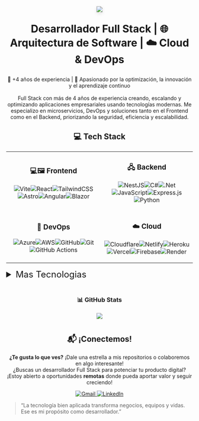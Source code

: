 
<div align="center">
<h1 align="center" style="border:none;padding-bottom:0;margin-bottom:0;" >
  <img  src ="https://github.com/user-attachments/assets/6334acf7-b8cf-4ce9-8ce4-41ce98255da5" style="box-shadow: 0 4px 10px rgba(0, 0, 0, 0.1);" />

  **Desarrollador Full Stack** | 🌐 **Arquitectura de Software** | ☁️ **Cloud & DevOps**
  </h1 >
  <p  align="center" style="border:none;padding-bottom:0;margin-bottom:0" >
  💼 +4 años de experiencia | 🧠 Apasionado por la optimización, la innovación y el aprendizaje continuo</p>

<br>
Full Stack con más de 4 años de experiencia creando, escalando y optimizando aplicaciones empresariales usando tecnologías modernas. Me especializo en microservicios, DevOps y soluciones tanto en el Frontend como en el Backend, priorizando la seguridad, eficiencia y escalabilidad.

</div>

<div align="center">
<h2 style="border:none;padding-bottom:0;margin-bottom:20px">💻 Tech Stack</h2>
<table border="0">
<tr>
<td align="center" width="400px">

<h3 style="border:none;padding-bottom:0;margin-bottom:20px">💻🖼️ Frontend</h3>

![Vite](https://img.shields.io/badge/vite-%23646CFF.svg?style=for-the-badge&logo=vite&logoColor=white)![React](https://img.shields.io/badge/react-%2320232a.svg?style=for-the-badge&logo=react&logoColor=%2361DAFB)![TailwindCSS](https://img.shields.io/badge/tailwindcss-%2338B2AC.svg?style=for-the-badge&logo=tailwind-css&logoColor=white)![Astro](https://img.shields.io/badge/astro-%232C2052.svg?style=for-the-badge&logo=astro&logoColor=white)![Angular](https://img.shields.io/badge/angular-%23DD0031.svg?style=for-the-badge&logo=angular&logoColor=white)![Blazor](https://img.shields.io/badge/blazor-%235C2D91.svg?style=for-the-badge&logo=blazor&logoColor=white)
</td>
<td align="center" width="400px">


<h3 style="border:none;padding-bottom:0;margin-bottom:20px">🖧 Backend</h3></h3>

![NestJS](https://img.shields.io/badge/nestjs-%23E0234E.svg?style=for-the-badge&logo=nestjs&logoColor=white)![C#](https://img.shields.io/badge/c%23-%23239120.svg?style=for-the-badge&logo=csharp&logoColor=white)![.Net](https://img.shields.io/badge/.NET-5C2D91?style=for-the-badge&logo=.net&logoColor=white)
![JavaScript](https://img.shields.io/badge/javascript-%23323330.svg?style=for-the-badge&logo=javascript&logoColor=%23F7DF1E)![Express.js](https://img.shields.io/badge/express.js-%23404d59.svg?style=for-the-badge&logo=express&logoColor=%2361DAFB)![Python](https://img.shields.io/badge/python-3670A0?style=for-the-badge&logo=python&logoColor=ffdd54)
</td>
</tr>

<tr>

<td align="center" width="400px">
<h3 style="border:none;padding-bottom:0;margin-bottom:20px">🔄 DevOps</h3>

![Azure](https://img.shields.io/badge/azure-%230072C6.svg?style=for-the-badge&logo=microsoftazure&logoColor=white)![AWS](https://img.shields.io/badge/AWS-%23FF9900.svg?style=for-the-badge&logo=amazon-aws&logoColor=white)![GitHub](https://img.shields.io/badge/github-%23121011.svg?style=for-the-badge&logo=github&logoColor=white)![Git](https://img.shields.io/badge/git-%23F05033.svg?style=for-the-badge&logo=git&logoColor=white)![GitHub Actions](https://img.shields.io/badge/github%20actions-%232671E5.svg?style=for-the-badge&logo=githubactions&logoColor=white)
</td>
<td align="center" width="400px">
<h3 style="border:none;padding-bottom:0;margin-bottom:20px">☁️ Cloud</h3>

![Cloudflare](https://img.shields.io/badge/Cloudflare-F38020?style=for-the-badge&logo=Cloudflare&logoColor=white)![Netlify](https://img.shields.io/badge/netlify-%23000000.svg?style=for-the-badge&logo=netlify&logoColor=#00C7B7)![Heroku](https://img.shields.io/badge/heroku-%23430098.svg?style=for-the-badge&logo=heroku&logoColor=white)![Vercel](https://img.shields.io/badge/vercel-%23000000.svg?style=for-the-badge&logo=vercel&logoColor=white)![Firebase](https://img.shields.io/badge/firebase-%23039BE5.svg?style=for-the-badge&logo=firebase)![Render](https://img.shields.io/badge/Render-%46E3B7.svg?style=for-the-badge&logo=render&logoColor=white)
</td>
</tr>
</table>

</div>

  <details>
  <summary style="font-size:24px;margin-bottom:20px">Mas Tecnologias</summary>
  <details style="margin-top:20px">
  <summary>🖥️ Frontend</summary>
  <p>

  ![CSS3](https://img.shields.io/badge/css3-%231572B6.svg?style=for-the-badge&logo=css3&logoColor=white)![HTML5](https://img.shields.io/badge/html5-%23E34F26.svg?style=for-the-badge&logo=html5&logoColor=white)![Bootstrap](https://img.shields.io/badge/bootstrap-%238511FA.svg?style=for-the-badge&logo=bootstrap&logoColor=white)![jQuery](https://img.shields.io/badge/jquery-%230769AD.svg?style=for-the-badge&logo=jquery&logoColor=white)![React](https://img.shields.io/badge/react-%2320232a.svg?style=for-the-badge&logo=react&logoColor=%2361DAFB)![React Query](https://img.shields.io/badge/-React%20Query-FF4154?style=for-the-badge&logo=react%20query&logoColor=white)![React Router](https://img.shields.io/badge/React_Router-CA4245?style=for-the-badge&logo=react-router&logoColor=white)![Redux](https://img.shields.io/badge/redux-%23593d88.svg?style=for-the-badge&logo=redux&logoColor=white)![RxJS](https://img.shields.io/badge/rxjs-%23B7178C.svg?style=for-the-badge&logo=reactivex&logoColor=white)![SASS](https://img.shields.io/badge/SASS-hotpink.svg?style=for-the-badge&logo=SASS&logoColor=white)
</p>
</details>
<details>
  <summary>🖧 Backend</summary>
  <p>

  ![Fastify](https://img.shields.io/badge/fastify-%23000000.svg?style=for-the-badge&logo=fastify&logoColor=white)![Socket.io](https://img.shields.io/badge/Socket.io-black?style=for-the-badge&logo=socket.io&badgeColor=010101)![Prisma](https://img.shields.io/badge/Prisma-3982CE?style=for-the-badge&logo=Prisma&logoColor=white)![JWT](https://img.shields.io/badge/JWT-black?style=for-the-badge&logo=JSON%20web%20tokens)
  </p>
</details>
<details>
  <summary>Testing</summary>
  <p>

  ![Insomnia](https://img.shields.io/badge/Insomnia-black?style=for-the-badge&logo=insomnia&logoColor=5849BE)![Swagger](https://img.shields.io/badge/-Swagger-%23Clojure?style=for-the-badge&logo=swagger&logoColor=white)![Postman](https://img.shields.io/badge/Postman-FF6C37?style=for-the-badge&logo=postman&logoColor=white)  
</p>
</details>

<details>
  <summary>Databases</summary>
  <p>

  ![AmazonDynamoDB](https://img.shields.io/badge/Amazon%20DynamoDB-4053D6?style=for-the-badge&logo=Amazon%20DynamoDB&logoColor=white)![ApacheCassandra](https://img.shields.io/badge/cassandra-%231287B1.svg?style=for-the-badge&logo=apache-cassandra&logoColor=white)![Firebase](https://img.shields.io/badge/firebase-a08021?style=for-the-badge&logo=firebase&logoColor=ffcd34)![MariaDB](https://img.shields.io/badge/MariaDB-003545?style=for-the-badge&logo=mariadb&logoColor=white)![MicrosoftSQLServer](https://img.shields.io/badge/Microsoft%20SQL%20Server-CC2927?style=for-the-badge&logo=microsoft%20sql%20server&logoColor=white)![MongoDB](https://img.shields.io/badge/MongoDB-%234ea94b.svg?style=for-the-badge&logo=mongodb&logoColor=white)![MySQL](https://img.shields.io/badge/mysql-4479A1.svg?style=for-the-badge&logo=mysql&logoColor=white)![Postgres](https://img.shields.io/badge/postgres-%23316192.svg?style=for-the-badge&logo=postgresql&logoColor=white)![Redis](https://img.shields.io/badge/redis-%23DD0031.svg?style=for-the-badge&logo=redis&logoColor=white)![SQLite](https://img.shields.io/badge/sqlite-%2307405e.svg?style=for-the-badge&logo=sqlite&logoColor=white)  
</p>
</details>
</details>

<div align="center">
  
<h3 style="border:none;padding-bottom:0;margin-bottom:20px">📊 GitHub Stats</h3>

![](https://nirzak-streak-stats.vercel.app/?user=llovo-code&theme=dark&hide_border=false)

</div>

<div align="center" style="margin-top: 40px;">
  <h2 style="border:none;padding-bottom:0;margin-bottom:20px;">📬 ¡Conectemos!</h2>
  <p style="font-size: 16px;">

  **¿Te gusta lo que ves?** ¡Dale una estrella a mis repositorios o colaboremos en algo interesante!
  <br/>
  ¿Buscas un desarrollador Full Stack para potenciar tu producto digital? 
  <br/>
  ¡Estoy abierto a oportunidades <strong>remotas</strong> donde pueda aportar valor y seguir creciendo!
  </p>
  <p>
    <a href="mailto:lewinjoselovo@gmail.com">
      <img src="https://img.shields.io/badge/Email-D14836?style=for-the-badge&logo=gmail&logoColor=white" alt="Gmail"/>
    </a>
    <a href="https://www.linkedin.com/in/lewin-lovo" target="_blank">
      <img src="https://img.shields.io/badge/LinkedIn-0077B5?style=for-the-badge&logo=linkedin&logoColor=white" alt="LinkedIn"/>
    </a>
  </p>
</div>

> “La tecnología bien aplicada transforma negocios, equipos y vidas. Ese es mi propósito como desarrollador.”

